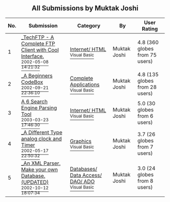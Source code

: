﻿<div align="center">

## All Submissions by Muktak Joshi

</div>

No.  | Submission | Category | By   | User Rating
---- | ---------- | -------- | ---- | -----------
1 | [\_TechFTP \- A Complete FTP Client with Cool Interface\.<br /><sup>2002-05-08 14:21:32</sup>](https://github.com/Planet-Source-Code/muktak-joshi-techftp-a-complete-ftp-client-with-cool-interface__1-34413) | [Internet/ HTML<br /><sup>Visual Basic</sup>](../ByCategory/internet-html__1-34.md) | Muktak Joshi | 4.8 (360 globes from 75 users)
2 | [\_A Beginners CodeBox<br /><sup>2002-09-21 22:36:10</sup>](https://github.com/Planet-Source-Code/muktak-joshi-a-beginners-codebox__1-39179) | [Complete Applications<br /><sup>Visual Basic</sup>](../ByCategory/complete-applications__1-27.md) | Muktak Joshi | 4.8 (135 globes from 28 users)
3 | [A 6 Search Engine Parsing Tool<br /><sup>2003-03-23 17:46:30</sup>](https://github.com/Planet-Source-Code/muktak-joshi-a-6-search-engine-parsing-tool__1-45091) | [Internet/ HTML<br /><sup>Visual Basic</sup>](../ByCategory/internet-html__1-34.md) | Muktak Joshi | 5.0 (30 globes from 6 users)
4 | [\_A Different Type analog clock and Timer<br /><sup>2002-05-17 22:50:32</sup>](https://github.com/Planet-Source-Code/muktak-joshi-a-different-type-analog-clock-and-timer__1-34886) | [Graphics<br /><sup>Visual Basic</sup>](../ByCategory/graphics__1-46.md) | Muktak Joshi | 3.7 (26 globes from 7 users)
5 | [\_An XML Parser\. Make your own Database\. \(UPDATED\)<br /><sup>2002-10-12 18:07:34</sup>](https://github.com/Planet-Source-Code/muktak-joshi-an-xml-parser-make-your-own-database-updated__1-39751) | [Databases/ Data Access/ DAO/ ADO<br /><sup>Visual Basic</sup>](../ByCategory/databases-data-access-dao-ado__1-6.md) | Muktak Joshi | 3.0 (24 globes from 8 users)

